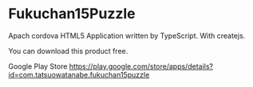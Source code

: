 Fukuchan15Puzzle
================

Apach cordova HTML5 Application written by TypeScript. With createjs.

You can download this product free.

Google Play Store 
https://play.google.com/store/apps/details?id=com.tatsuowatanabe.fukuchan15puzzle
